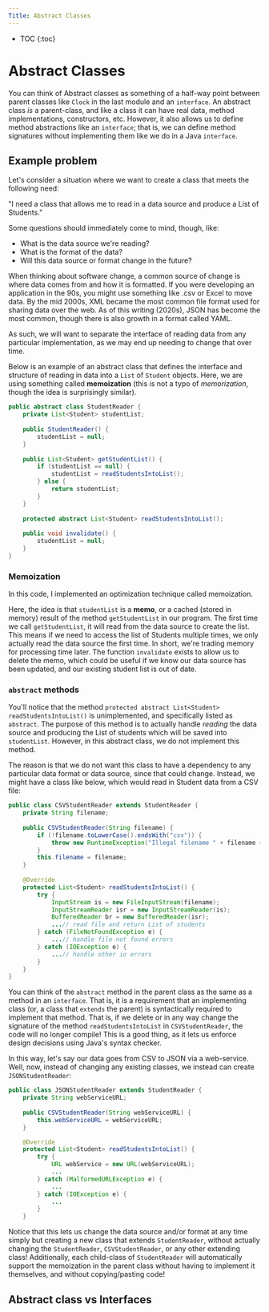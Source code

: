 ```yaml
---
Title: Abstract Classes
---
```


* TOC
{:toc}

# Abstract Classes

You can think of Abstract classes as something of a half-way point between parent classes like `Clock` in the last module and an `interface`. An abstract class *is* a parent-class, and like a class it can have real data, method implementations, constructors, etc. However, it also allows us to define method abstractions like an `interface`; that is, we can define method signatures without implementing them like we do in a Java `interface`.

## Example problem

Let's consider a situation where we want to create a class that meets the following need:

"I need a class that allows me to read in a data source and produce a List of Students."

Some questions should immediately come to mind, though, like:
- What is the data source we're reading?
- What is the format of the data?
- Will this data source or format change in the future?

When thinking about software change, a common source of change is where data comes from and how it is formatted. If you were developing an application in the 90s, you might use something like .csv or Excel to move data. By the mid 2000s, XML became the most common file format used for sharing data over the web. As of this writing (2020s), JSON has become the most common, though there is also growth in a format called YAML.

As such, we will want to separate the interface of reading data from any particular implementation, as we may end up needing to change that over time.

Below is an example of an abstract class that defines the interface and structure of reading in data into a `List` of `Student` objects. Here, we are using something called **memoization** (this is not a typo of *memorization*, though the idea is surprisingly similar). 

```java
public abstract class StudentReader {
    private List<Student> studentList;
    
    public StudentReader() {
        studentList = null;
    }
    
    public List<Student> getStudentList() {
        if (studentList == null) {
            studentList = readStudentsIntoList();
        } else {
            return studentList;
        }
    }
    
    protected abstract List<Student> readStudentsIntoList();
    
    public void invalidate() {
        studentList = null;
    }
}
```

### Memoization

In this code, I implemented an optimization technique called memoization.

Here, the idea is that `studentList` is a **memo**, or a cached (stored in memory) result of the method `getStudentList` in our program. The first time we call `getStudentList`, it will read from the data source to create the list. This means if we need to access the list of Students multiple times, we only actually read the data source the first time. In short, we're trading memory for processing time later. The function `invalidate` exists to allow us to delete the memo, which could be useful if we know our data source has been updated, and our existing student list is out of date.

### `abstract` methods

You'll notice that the method `protected abstract List<Student> readStudentsIntoList()` is unimplemented, and specifically listed as `abstract`. The purpose of this method is to actually handle *reading* the data source and producing the List of students which will be saved into `studentList`. However, in this abstract class, we do not implement this method.

The reason is that we do not want this class to have a dependency to any particular data format or data source, since that could change. Instead, we might have a class like below, which would read in Student data from a CSV file:

```java
public class CSVStudentReader extends StudentReader {
    private String filename;
    
    public CSVStudentReader(String filename) {
        if (!filename.toLowerCase().endsWith("csv")) {
            throw new RuntimeException("Illegal filename " + filename + " - filename must end with csv");
        }
        this.filename = filename;
    }
    
    @Override
    protected List<Student> readStudentsIntoList() {
        try {
            InputStream is = new FileInputStream(filename);
            InputStreamReader isr = new InputStreamReader(is);
            BufferedReader br = new BufferedReader(isr);
            ...// read file and return List of students
        } catch (FileNotFoundException e) {
            ...// handle file not found errors
        } catch (IOException e) {
            ...// handle other io errors
        }
    }
}
```

You can think of the `abstract` method in the parent class as the same as a method in an `interface`. That is, it is a requirement that an implementing class (or, a class that `extends` the parent) is syntactically required to implement that method. That is, if we delete or in any way change the signature of the method `readStudentsIntoList` in `CSVStudentReader`, the code will no longer compile! This is a good thing, as it lets us enforce design decisions using Java's syntax checker.

In this way, let's say our data goes from CSV to JSON via a web-service. Well, now, instead of changing any existing classes, we instead can create `JSONStudentReader`:

```java
public class JSONStudentReader extends StudentReader {
    private String webServiceURL;
    
    public CSVStudentReader(String webServiceURL) {
        this.webServiceURL = webServiceURL;
    }

    @Override
    protected List<Student> readStudentsIntoList() {
        try {
            URL webService = new URL(webServiceURL);
            ...
        } catch (MalformedURLException e) {
            ...
        } catch (IOException e) {
            ...
        }
    }
```

Notice that this lets us change the data source and/or format at any time simply but creating a new class that extends `StudentReader`, without actually changing the `StudentReader`, `CSVStudentReader`, or any other extending class! Additionally, each child-class of `StudentReader` will automatically support the memoization in the parent class without having to implement it themselves, and without copying/pasting code!

## Abstract class vs Interfaces

